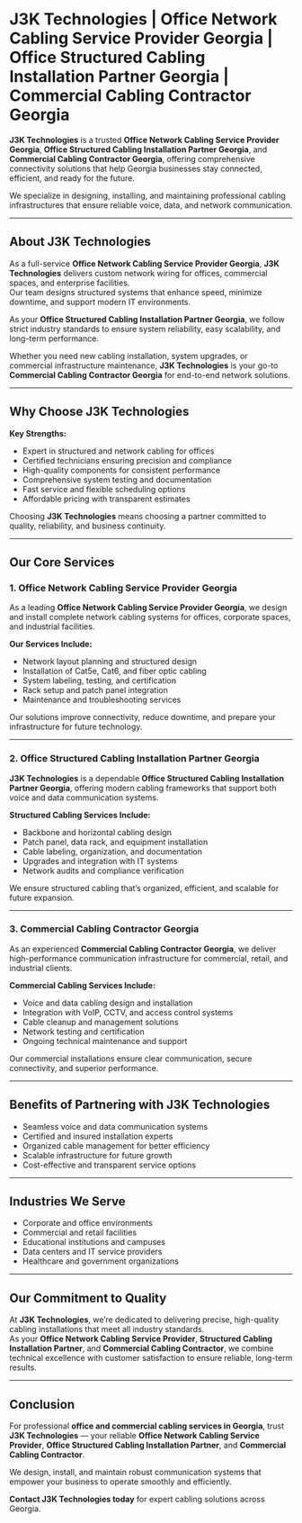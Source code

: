 # J3K Technologies | Office Network Cabling Service Provider Georgia | Office Structured Cabling Installation Partner Georgia | Commercial Cabling Contractor Georgia

**J3K Technologies** is a trusted **Office Network Cabling Service Provider Georgia**, **Office Structured Cabling Installation Partner Georgia**, and **Commercial Cabling Contractor Georgia**, offering comprehensive connectivity solutions that help Georgia businesses stay connected, efficient, and ready for the future.

We specialize in designing, installing, and maintaining professional cabling infrastructures that ensure reliable voice, data, and network communication.

---

## About J3K Technologies

As a full-service **Office Network Cabling Service Provider Georgia**, **J3K Technologies** delivers custom network wiring for offices, commercial spaces, and enterprise facilities.  
Our team designs structured systems that enhance speed, minimize downtime, and support modern IT environments.

As your **Office Structured Cabling Installation Partner Georgia**, we follow strict industry standards to ensure system reliability, easy scalability, and long-term performance.

Whether you need new cabling installation, system upgrades, or commercial infrastructure maintenance, **J3K Technologies** is your go-to **Commercial Cabling Contractor Georgia** for end-to-end network solutions.

---

## Why Choose J3K Technologies

**Key Strengths:**
- Expert in structured and network cabling for offices  
- Certified technicians ensuring precision and compliance  
- High-quality components for consistent performance  
- Comprehensive system testing and documentation  
- Fast service and flexible scheduling options  
- Affordable pricing with transparent estimates  

Choosing **J3K Technologies** means choosing a partner committed to quality, reliability, and business continuity.

---

## Our Core Services

### 1. Office Network Cabling Service Provider Georgia
As a leading **Office Network Cabling Service Provider Georgia**, we design and install complete network cabling systems for offices, corporate spaces, and industrial facilities.  

**Our Services Include:**
- Network layout planning and structured design  
- Installation of Cat5e, Cat6, and fiber optic cabling  
- System labeling, testing, and certification  
- Rack setup and patch panel integration  
- Maintenance and troubleshooting services  

Our solutions improve connectivity, reduce downtime, and prepare your infrastructure for future technology.

---

### 2. Office Structured Cabling Installation Partner Georgia
**J3K Technologies** is a dependable **Office Structured Cabling Installation Partner Georgia**, offering modern cabling frameworks that support both voice and data communication systems.  

**Structured Cabling Services Include:**
- Backbone and horizontal cabling design  
- Patch panel, data rack, and equipment installation  
- Cable labeling, organization, and documentation  
- Upgrades and integration with IT systems  
- Network audits and compliance verification  

We ensure structured cabling that’s organized, efficient, and scalable for future expansion.

---

### 3. Commercial Cabling Contractor Georgia
As an experienced **Commercial Cabling Contractor Georgia**, we deliver high-performance communication infrastructure for commercial, retail, and industrial clients.  

**Commercial Cabling Services Include:**
- Voice and data cabling design and installation  
- Integration with VoIP, CCTV, and access control systems  
- Cable cleanup and management solutions  
- Network testing and certification  
- Ongoing technical maintenance and support  

Our commercial installations ensure clear communication, secure connectivity, and superior performance.

---

## Benefits of Partnering with J3K Technologies
- Seamless voice and data communication systems  
- Certified and insured installation experts  
- Organized cable management for better efficiency  
- Scalable infrastructure for future growth  
- Cost-effective and transparent service options  

---

## Industries We Serve
- Corporate and office environments  
- Commercial and retail facilities  
- Educational institutions and campuses  
- Data centers and IT service providers  
- Healthcare and government organizations  

---

## Our Commitment to Quality

At **J3K Technologies**, we’re dedicated to delivering precise, high-quality cabling installations that meet all industry standards.  
As your **Office Network Cabling Service Provider**, **Structured Cabling Installation Partner**, and **Commercial Cabling Contractor**, we combine technical excellence with customer satisfaction to ensure reliable, long-term results.

---

## Conclusion

For professional **office and commercial cabling services in Georgia**, trust **J3K Technologies** — your reliable **Office Network Cabling Service Provider**, **Office Structured Cabling Installation Partner**, and **Commercial Cabling Contractor**.  

We design, install, and maintain robust communication systems that empower your business to operate smoothly and efficiently.  

**Contact J3K Technologies today** for expert cabling solutions across Georgia.

